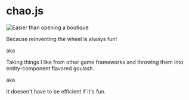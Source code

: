 # chao.js
![Easier than opening a boutique](https://i.imgur.com/3S5f9TE.png "")

Because reinventing the wheel is always fun!

aka

Taking things I like from other game frameworks and throwing them into entity-component flavored goulash.

aka

It doesen't have to be efficient if it's fun.
